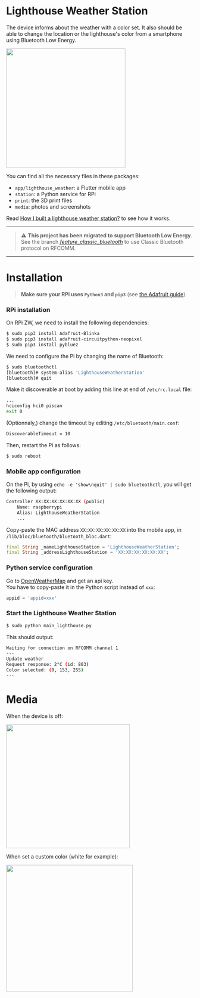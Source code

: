 # Lighthouse Weather Station

The device informs about the weather with a color set. It also should be able to change the location or the lighthouse's color from a smartphone using Bluetooth Low Energy.  

<img height="320" src="https://github.com/gitdefllo/lighthouse-weather-station/blob/master/media/station/lighthouse_2.jpg"/>

You can find all the necessary files in these packages:

- `app/lighthouse_weather`: a Flutter mobile app
- `station`: a Python service for RPi
- `print`: the 3D print files
- `media`: photos and screenshots

Read [How I built a lighthouse weather station?](https://fllo.medium.com/how-i-built-a-lighthouse-weather-station-12edd2a6a13b) to see how it works.

---

> :warning: **This project has been migrated to support Bluetooth Low Energy**.  
> See the branch [*feature_classic_bluetooth*](https://github.com/gitdefllo/lighthouse-weather-station/tree/feature_classic_bluetooth) to use Classic Bluetooth protocol on RFCOMM.

---

# Installation

> **Make sure your RPi uses `Python3` and `pip3`** (see [the Adafruit guide](https://learn.adafruit.com/circuitpython-on-raspberrypi-linux/installing-circuitpython-on-raspberry-pi)).

### RPi installation

On RPi ZW, we need to install the following dependencies:

```bash
$ sudo pip3 install Adafruit-Blinka
$ sudo pip3 install adafruit-circuitpython-neopixel
$ sudo pip3 install pybluez
```

We need to configure the Pi by changing the name of Bluetooth:

```bash
$ sudo bluetoothctl
[bluetooth]# system-alias 'LighthouseWeatherStation'
[bluetooth]# quit
```

Make it discoverable at boot by adding this line at end of `/etc/rc.local` file:

```bash
...
hciconfig hci0 piscan
exit 0
```

(Optionnaly,) change the timeout by editing `/etc/bluetooth/main.conf`:

```bash
DiscoverableTimeout = 10
```

Then, restart the Pi as follows:

```bash
$ sudo reboot
```

### Mobile app configuration

On the Pi, by using `echo -e 'show\nquit' | sudo bluetoothctl`, you will get the following output:

```bash
Controller XX:XX:XX:XX:XX:XX (public)
	Name: raspberrypi
	Alias: LighthouseWeatherStation
	...
```

Copy-paste the MAC address `XX:XX:XX:XX:XX:XX` into the mobile app, in `/lib/bloc/bluetooth/bluetooth_bloc.dart`:

```dart
final String _nameLighthouseStation = 'LighthouseWeatherStation';
final String _addressLighthouseStation = 'XX:XX:XX:XX:XX:XX';
```

### Python service configuration

Go to [OpenWeatherMap](https://openweathermap.org/) and get an api key.  
You have to copy-paste it in the Python script instead of `xxx`:

```python
appid = 'appid=xxx'
```

### Start the Lighthouse Weather Station

```bash
$ sudo python main_lighthouse.py
```

This should output:

```bash
Waiting for connection on RFCOMM channel 1
---
Update weather
Request response: 2°C (id: 803)
Color selected: (0, 153, 255)
---

```

# Media

When the device is off:

<img height="332" src="https://github.com/gitdefllo/lighthouse-weather-station/blob/master/media/station/lighthouse_1.jpg"/>

When set a custom color (white for example):

<img height="340" src="https://github.com/gitdefllo/lighthouse-weather-station/blob/master/media/station/lighthouse_4.jpg"/>
